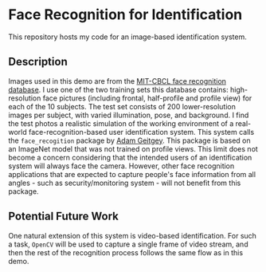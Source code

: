 # Face Recognition for Identification #
This repository hosts my code for an image-based identification system. 

## Description ##
Images used in this demo are from the [MIT-CBCL face recognition database](http://cbcl.mit.edu/software-datasets/heisele/facerecognition-database.html). I use one of the two training sets this database contains: high-resolution face pictures (including frontal, half-profile and profile view) for each of the 10 subjects.
The test set consists of 200 lower-resolution images per subject, with varied illumination, pose, and background. I find the test photos a realistic simulation of the working environment of a real-world face-recognition-based user identification system. 
This system calls the `face_recogition` package by [Adam Geitgey](https://github.com/ageitgey). This package is based on an ImageNet model that was not trained on profile views. This limit does not become a concern considering that the intended users of an identification system will always face the camera. However, other face recognition applications that are expected to capture people's face information from all angles - such as security/monitoring system - will not benefit from this package. 

## Potential Future Work ##
One natural extension of this system is video-based identification. For such a task, `OpenCV` will be used to capture a single frame of video stream, and then the rest of the recognition process follows the same flow as in this demo. 
